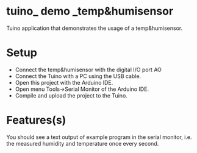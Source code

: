 # tuino_ demo _temp&humisensor
Tuino application that demonstrates the usage of a temp&humisensor.

# Setup
- Connect the temp&humisensor with the digital I/O port AO
- Connect the Tuino with a PC using the USB cable.
- Open this project with the Arduino IDE.
- Open menu Tools->Serial Monitor of the Arduino IDE.
- Compile and upload the project to the Tuino.

# Features(s)
You should see a text output of example program in the serial monitor, i.e. the measured humidity and temperature once every second.